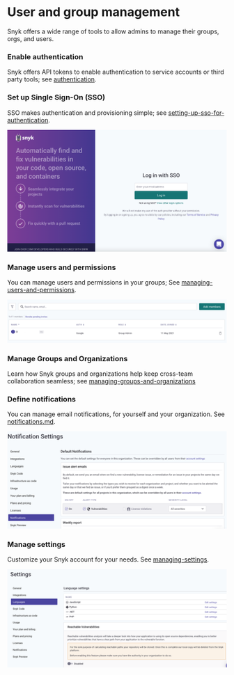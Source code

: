 # User and group management

Snyk offers a wide range of tools to allow admins to manage their groups, orgs, and users.

### Enable authentication

Snyk offers API tokens to enable authentication to service accounts or third party tools; see [authentication](authentication/ "mention").

### Set up Single Sign-On (SSO)

SSO makes authentication and provisioning simple; see [setting-up-sso-for-authentication](setting-up-sso-for-authentication/ "mention").

![](<../../.gitbook/assets/image (65) (1) (1) (1) (1).png>)

### Manage users and permissions

You can manage users and permissions in your groups; See [managing-users-and-permissions](managing-users-and-permissions/ "mention").

![](<../../.gitbook/assets/image (22).png>)

### Manage Groups and Organizations

Learn how Snyk groups and organizations help keep cross-team collaboration seamless; see [managing-groups-and-organizations](managing-groups-and-organizations/ "mention")

### Define notifications

You can manage email notifications, for yourself and your organization. See [notifications.md](notifications.md "mention").

![](<../../.gitbook/assets/image (350) (1).png>)

### Manage settings

Customize your Snyk account for your needs. See [managing-settings](managing-settings/ "mention").

![](<../../.gitbook/assets/image (49) (2).png>)
